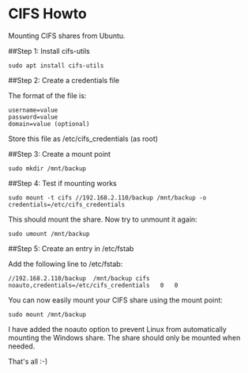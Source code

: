 # CIFS Howto

Mounting CIFS shares from Ubuntu.

##Step 1: Install cifs-utils

    sudo apt install cifs-utils

##Step 2: Create a credentials file

The format of the file is:

    username=value
    password=value
    domain=value (optional)

Store this file as /etc/cifs_credentials (as root)

##Step 3: Create a mount point

    sudo mkdir /mnt/backup

##Step 4: Test if mounting works

    sudo mount -t cifs //192.168.2.110/backup /mnt/backup -o credentials=/etc/cifs_credentials

This should mount the share. Now try to unmount it again:

    sudo umount /mnt/backup

##Step 5: Create an entry in /etc/fstab

Add the following line to /etc/fstab:

    //192.168.2.110/backup  /mnt/backup cifs    noauto,credentials=/etc/cifs_credentials   0   0

You can now easily mount your CIFS share using the mount point:

    sudo mount /mnt/backup

I have added the noauto option to prevent Linux from automatically mounting the
Windows share. The share should only be mounted when needed.

That's all :-)
